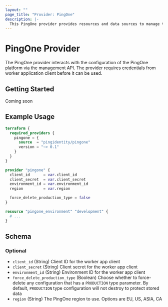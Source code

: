 ```yaml
---
layout: ""
page_title: "Provider: PingOne"
description: |-
  This PingOne provider provides resources and data sources to manage the PingOne platform as infrastructure-as-code, through the PingOne management API.
---
```


# PingOne Provider

The PingOne provider interacts with the configuration of the PingOne platform via the management API. The provider requires credentials from worker application client before it can be used.

## Getting Started

Coming soon

## Example Usage

```terraform
terraform {
  required_providers {
    pingone = {
      source  = "pingidentity/pingone"
      version = "~> 0.1"
    }
  }
}

provider "pingone" {
  client_id      = var.client_id
  client_secret  = var.client_secret
  environment_id = var.environment_id
  region         = var.region

  force_delete_production_type = false
}

resource "pingone_environment" "development" {
  # ...
}
```

<!-- schema generated by tfplugindocs -->
## Schema

### Optional

- `client_id` (String) Client ID for the worker app client
- `client_secret` (String) Client secret for the worker app client
- `environment_id` (String) Environment ID for the worker app client
- `force_delete_production_type` (Boolean) Choose whether to force-delete any configuration that has a `PRODUCTION` type parameter.  By default, `PRODUCTION` type configuration will not destroy to protect stored data
- `region` (String) The PingOne region to use.  Options are EU, US, ASIA, CA